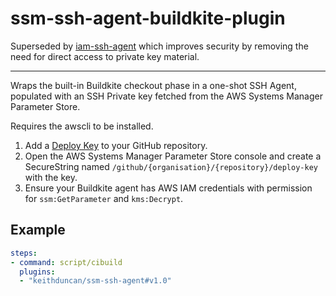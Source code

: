 # ssm-ssh-agent-buildkite-plugin

Superseded by [iam-ssh-agent](https://github.com/keithduncan/iam-ssh-agent) which
improves security by removing the need for direct access to private key material.

---

Wraps the built-in Buildkite checkout phase in a one-shot SSH Agent, populated
with an SSH Private key fetched from the AWS Systems Manager Parameter Store.

Requires the awscli to be installed.

1. Add a [Deploy Key](https://developer.github.com/v3/guides/managing-deploy-keys/#deploy-keys)
to your GitHub repository.
1. Open the AWS Systems Manager Parameter Store console and create a
SecureString named `/github/{organisation}/{repository}/deploy-key` with the key.
1. Ensure your Buildkite agent has AWS IAM credentials with permission for
`ssm:GetParameter` and `kms:Decrypt`.

## Example

```yml
steps:
- command: script/cibuild
  plugins:
  - "keithduncan/ssm-ssh-agent#v1.0"
```
